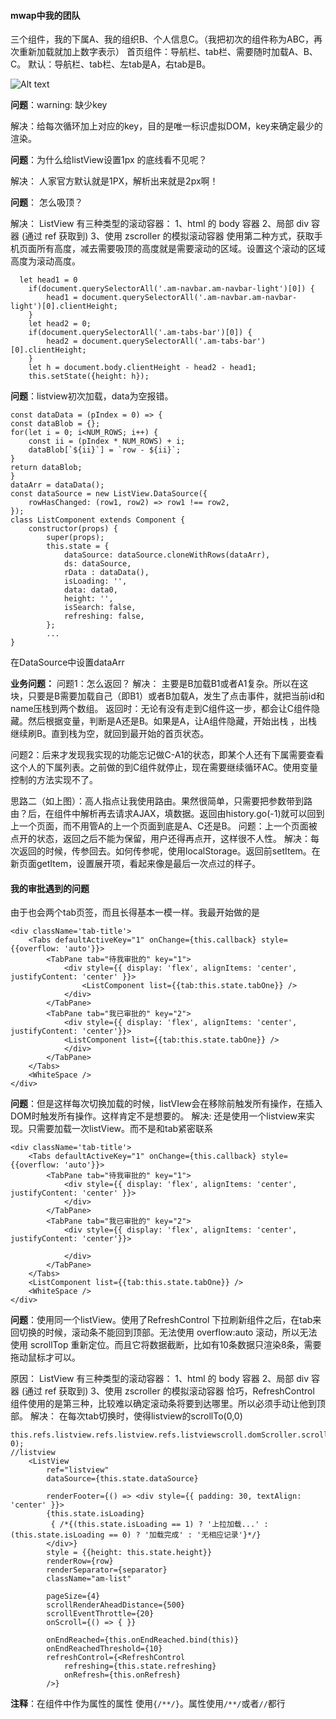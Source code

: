 #### mwap中我的团队
三个组件，我的下属A、我的组织B、个人信息C。（我把初次的组件称为ABC，再次重新加载就加上数字表示）
首页组件：导航栏、tab栏、需要随时加载A、B、C。
默认：导航栏、tab栏、左tab是A，右tab是B。

![Alt text](./1482717516463.png)

**问题**：warning: 缺少key

解决：给每次循环加上对应的key，目的是唯一标识虚拟DOM，key来确定最少的渲染。

**问题**：为什么给listView设置1px 的底线看不见呢？

解决： 人家官方默认就是1PX，解析出来就是2px啊！

**问题**： 怎么吸顶？

解决： ListView 有三种类型的滚动容器：
1、html 的 body 容器
2、局部 div 容器 (通过 ref 获取到)
3、使用 zscroller 的模拟滚动容器
使用第二种方式，获取手机页面所有高度，减去需要吸顶的高度就是需要滚动的区域。设置这个滚动的区域高度为滚动高度。

	  let head1 = 0
        if(document.querySelectorAll('.am-navbar.am-navbar-light')[0]) {
            head1 = document.querySelectorAll('.am-navbar.am-navbar-light')[0].clientHeight;
        }
        let head2 = 0;
        if(document.querySelectorAll('.am-tabs-bar')[0]) {
            head2 = document.querySelectorAll('.am-tabs-bar')[0].clientHeight;
        }
        let h = document.body.clientHeight - head2 - head1;
        this.setState({height: h});


**问题**：listview初次加载，data为空报错。

    const dataData = (pIndex = 0) => {
    const dataBlob = {};
    for(let i = 0; i<NUM_ROWS; i++) {
        const ii = (pIndex * NUM_ROWS) + i;
        dataBlob[`${ii}`] = `row - ${ii}`;
    }
    return dataBlob;
	}
	dataArr = dataData();
	const dataSource = new ListView.DataSource({
	    rowHasChanged: (row1, row2) => row1 !== row2,
	});
	class ListComponent extends Component {
	    constructor(props) {
	        super(props);
	        this.state = {
	            dataSource: dataSource.cloneWithRows(dataArr),
	            ds: dataSource,
	            rData : dataData(),
	            isLoading: '',
	            data: data0,
	            height: '',
	            isSearch: false,
	            refreshing: false,
	        };
	        ...
	}
	
在DataSource中设置dataArr

**业务问题：**
问题1：怎么返回？
解决：
主要是B加载B1或者A1复杂。所以在这块，只要是B需要加载自己（即B1）或者B加载A，发生了点击事件，就把当前id和name压栈到两个数组。
返回时：无论有没有走到C组件这一步，都会让C组件隐藏。然后根据变量，判断是A还是B。如果是A，让A组件隐藏，开始出栈 ，出栈继续刷B。直到栈为空，就回到最开始的首页状态。
	
问题2：后来才发现我实现的功能忘记做C-A1的状态，即某个人还有下属需要查看这个人的下属列表。之前做的到C组件就停止，现在需要继续循环AC。使用变量控制的方法实现不了。

思路二（如上图）：高人指点让我使用路由。果然很简单，只需要把参数带到路由？后，在组件中解析再去请求AJAX，填数据。返回由history.go(-1)就可以回到上一个页面，而不用管A的上一个页面到底是A、C还是B。
问题：上一个页面被点开的状态，返回之后不能为保留，用户还得再点开，这样很不人性。
解决：每次返回的时候，传参回去。如何传参呢，使用localStorage。返回前setItem。在新页面getItem，设置展开项，看起来像是最后一次点过的样子。

#### 我的审批遇到的问题
由于也会两个tab页签，而且长得基本一模一样。我最开始做的是

    <div className='tab-title'>
		<Tabs defaultActiveKey="1" onChange={this.callback} style={{overflow: 'auto'}}>
			<TabPane tab="待我审批的" key="1">
				<div style={{ display: 'flex', alignItems: 'center', justifyContent: 'center' }}>
					<ListComponent list={{tab:this.state.tabOne}} />
				</div>
			</TabPane>
			<TabPane tab="我已审批的" key="2">
				<div style={{ display: 'flex', alignItems: 'center', justifyContent: 'center'}}>
				<ListComponent list={{tab:this.state.tabOne}} />
				</div>
			</TabPane>
		</Tabs>
		<WhiteSpace />
	</div>

**问题**：但是这样每次切换加载的时候，listVIew会在移除前触发所有操作，在插入DOM时触发所有操作。这样肯定不是想要的。
解决:
还是使用一个listview来实现。只需要加载一次listView。而不是和tab紧密联系

    <div className='tab-title'>
		<Tabs defaultActiveKey="1" onChange={this.callback} style={{overflow: 'auto'}}>
			<TabPane tab="待我审批的" key="1">
				<div style={{ display: 'flex', alignItems: 'center', justifyContent: 'center' }}>
				</div>
			</TabPane>
			<TabPane tab="我已审批的" key="2">
				<div style={{ display: 'flex', alignItems: 'center', justifyContent: 'center'}}>
								
				</div>
			</TabPane>
		</Tabs>
		<ListComponent list={{tab:this.state.tabOne}} />
		<WhiteSpace />
	</div>

**问题**：使用同一个listView。使用了RefreshControl 下拉刷新组件之后，在tab来回切换的时候，滚动条不能回到顶部。无法使用 overflow:auto 滚动，所以无法使用 scrollTop 重新定位。而且它将数据截断，比如有10条数据只渲染8条，需要拖动鼠标才可以。

原因： ListView 有三种类型的滚动容器：
1、html 的 body 容器
2、局部 div 容器 (通过 ref 获取到)
3、使用 zscroller 的模拟滚动容器
恰巧，RefreshControl 组件使用的是第三种，比较难以确定滚动条将要到达哪里。所以必须手动让他到顶部。
解决：
在每次tab切换时，使得listview的scrollTo(0,0)

    this.refs.listview.refs.listview.refs.listviewscroll.domScroller.scroller.scrollTo(0, 0);
    //listview
		<ListView
            ref="listview"
            dataSource={this.state.dataSource}

            renderFooter={() => <div style={{ padding: 30, textAlign: 'center' }}>
            {this.state.isLoading}
             { /*{(this.state.isLoading == 1) ? '上拉加载...' : (this.state.isLoading == 0) ? '加载完成' : '无相应记录'}*/}
            </div>}
            style = {{height: this.state.height}}
            renderRow={row}
            renderSeparator={separator}
            className="am-list"
            
            pageSize={4}
            scrollRenderAheadDistance={500}
            scrollEventThrottle={20}
            onScroll={() => { }}
            
            onEndReached={this.onEndReached.bind(this)}
            onEndReachedThreshold={10}
            refreshControl={<RefreshControl
                refreshing={this.state.refreshing}
                onRefresh={this.onRefresh}
            />}

**注释**：在组件中作为属性的属性 使用`{/**/}`。属性使用`/**/`或者`//`都行
